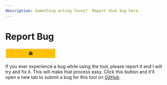 ```yaml
---
description: Something acting funny?  Report that bug here.
---
```


# Report Bug

![Bug Report Button](../.gitbook/assets/bug.jpg)

If you ever experience a bug while using the tool, please report it and I will try and fix it. This will make that process easy. Click this button and it'll open a new tab to submit a bug for this tool on [GitHub](https://github.com/cirept/autofillReplacer/issues/new?template=bug_report.md).

